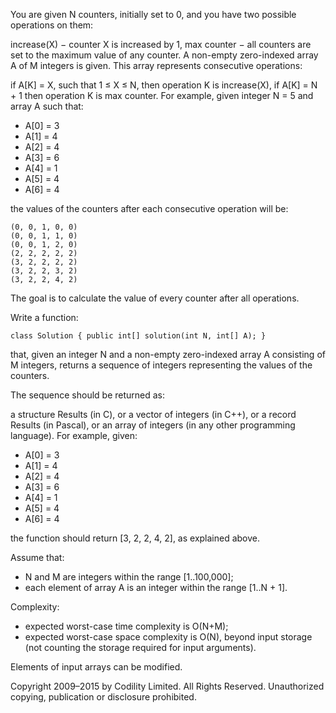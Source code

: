 You are given N counters, initially set to 0, and you have two possible operations on them:

increase(X) − counter X is increased by 1,
max counter − all counters are set to the maximum value of any counter.
A non-empty zero-indexed array A of M integers is given. This array represents consecutive operations:

if A[K] = X, such that 1 ≤ X ≤ N, then operation K is increase(X),
if A[K] = N + 1 then operation K is max counter.
For example, given integer N = 5 and array A such that:

* A[0] = 3
* A[1] = 4
* A[2] = 4
* A[3] = 6
* A[4] = 1
* A[5] = 4
* A[6] = 4

the values of the counters after each consecutive operation will be:

    (0, 0, 1, 0, 0)
    (0, 0, 1, 1, 0)
    (0, 0, 1, 2, 0)
    (2, 2, 2, 2, 2)
    (3, 2, 2, 2, 2)
    (3, 2, 2, 3, 2)
    (3, 2, 2, 4, 2)
The goal is to calculate the value of every counter after all operations.

Write a function:

    class Solution { public int[] solution(int N, int[] A); }

that, given an integer N and a non-empty zero-indexed array A consisting of M integers, returns a sequence of integers representing the values of the counters.

The sequence should be returned as:

a structure Results (in C), or
a vector of integers (in C++), or
a record Results (in Pascal), or
an array of integers (in any other programming language).
For example, given:

* A[0] = 3
* A[1] = 4
* A[2] = 4
* A[3] = 6
* A[4] = 1
* A[5] = 4
* A[6] = 4

the function should return [3, 2, 2, 4, 2], as explained above.

Assume that:

* N and M are integers within the range [1..100,000];
* each element of array A is an integer within the range [1..N + 1].

Complexity:

* expected worst-case time complexity is O(N+M);
* expected worst-case space complexity is O(N), beyond input storage (not counting the storage required for input arguments).

Elements of input arrays can be modified.

Copyright 2009–2015 by Codility Limited. All Rights Reserved. Unauthorized copying, publication or disclosure prohibited.